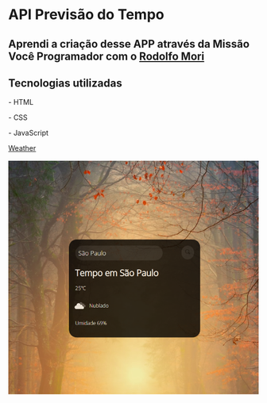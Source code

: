 <h1> API Previsão do Tempo </h1>
<h2> Aprendi a criação desse APP através da Missão Você Programador com o <a href="https://github.com/rodolfomori">Rodolfo Mori</a></h2>
<h2> Tecnologias utilizadas</h2>
<p> - HTML </p>
<p> - CSS </p>
<p> - JavaScript </p>
<a href="https://novoprojeto-weather.netlify.app">Weather</a>
<br>
<br>
<img src="https://github.com/lucasseccatto/api-previsao-do-tempo/blob/master/assets/Weather.png?raw=true">
